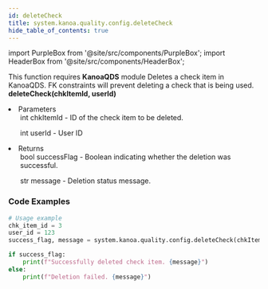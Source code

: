 ```yaml
---
id: deleteCheck
title: system.kanoa.quality.config.deleteCheck
hide_table_of_contents: true
---
```


import PurpleBox from '@site/src/components/PurpleBox';
import HeaderBox from '@site/src/components/HeaderBox';

<PurpleBox>This function requires <b>KanoaQDS</b> module</PurpleBox>
<HeaderBox header="Description">Deletes a check item in KanoaQDS. FK constraints will prevent deleting a check that is being used.</HeaderBox>
<HeaderBox header="Syntax">
    <b>deleteCheck(chkItemId, userId)</b>
    <li> Parameters <br />
        <ul>int chkItemId - ID of the check item to be deleted.</ul>
        <ul>int userId - User ID</ul>
    </li>
    <li> Returns <br />
        <ul>bool successFlag - Boolean indicating whether the deletion was successful.</ul>
        <ul>str message - Deletion status message.</ul>
    </li>
</HeaderBox>

### Code Examples
```python
# Usage example
chk_item_id = 3
user_id = 123
success_flag, message = system.kanoa.quality.config.deleteCheck(chkItemId=chk_item_id, userId=user_id)

if success_flag:
    print(f"Successfully deleted check item. {message}")
else:
    print(f"Deletion failed. {message}")
